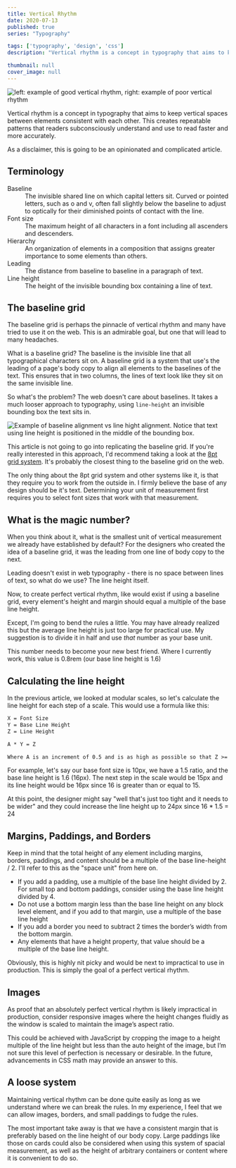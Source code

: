 ```yaml
---
title: Vertical Rhythm
date: 2020-07-13
published: true
series: "Typography"

tags: ['typography', 'design', 'css']
description: "Vertical rhythm is a concept in typography that aims to keep vertical spaces between elements consistent with each other. This creates repeatable patterns that readers subconsciously understand and use to read faster and more accurately."

thumbnail: null
cover_image: null
---
```


![left: example of good vertical rhythm, right: example of poor vertical rhythm](https://mattmcadams.com/images/posts/vertical-rhythm.png)

Vertical rhythm is a concept in typography that aims to keep vertical spaces between elements consistent with each other. This creates repeatable patterns that readers subconsciously understand and use to read faster and more accurately.

As a disclaimer, this is going to be an opinionated and complicated article.

## Terminology

<dl>
<dt>Baseline</dt>
	<dd>The invisible shared line on which capital letters sit. Curved or pointed letters, such as o and v, often fall slightly below the baseline to adjust to optically for their diminished points of contact with the line.</dd>
	<dt>Font size</dt>
	<dd>The maximum height of all characters in a font including all ascenders and descenders.</dd>
	<dt>Hierarchy</dt>
	<dd>An organization of elements in a composition that assigns greater importance to some elements than others.</dd>
	<dt>Leading</dt>
	<dd>The distance from baseline to baseline in a paragraph of text.</dd>
	<!--<dt>Letter spacing</dt>
	<td>The uniform alteration of the space between letters of a word. Similar to Tracking, the overall adjustment to the spaces between letters in all words in a block of text.</td>-->
	<dt>Line height</dt>
	<dd>The height of the invisible bounding box containing a line of text.<dd>
	<!--<dt>Line length</dt>
	<dd>The length of a line of body copy, containing an average number of characters and spaces in the selected typeface and font size.</dd>-->
</dl>

## The baseline grid

The baseline grid is perhaps the pinnacle of vertical rhythm and many have tried to use it on the web. This is an admirable goal, but one that will lead to many headaches.

What is a baseline grid? The baseline is the invisible line that all typographical characters sit on. A baseline grid is a system that use's the leading of a page's body copy to align all elements to the baselines of the text. This ensures that in two columns, the lines of text look like they sit on the same invisible line.

So what's the problem? The web doesn't care about baselines. It takes a much looser approach to typography, using `line-height` an invisible bounding box the text sits in.

![Example of baseline alignment vs line hight alignment. Notice that text using line height is positioned in the middle of the bounding box.](https://mattmcadams.com/images/posts/baseline-line-height.png)

This article is not going to go into replicating the baseline grid. If you're really interested in this approach, I'd recommend taking a look at the [8pt grid system](https://builttoadapt.io/intro-to-the-8-point-grid-system-d2573cde8632). It's probably the closest thing to the baseline grid on the web.

The only thing about the 8pt grid system and other systems like it, is that they require you to work from the outside in. I firmly believe the base of any design should be it's text. Determining your unit of measurement first requires you to select font sizes that work with that measurement.

## What is the magic number?

When you think about it, what is the smallest unit of vertical measurement we already have established by default? For the designers who created the idea of a baseline grid, it was the leading from one line of body copy to the next.

Leading doesn't exist in web typography - there is no space between lines of text, so what do we use? The line height itself.

Now, to create perfect vertical rhythm, like would exist if using a baseline grid, every element's height and margin should equal a multiple of the base line height.

Except, I'm going to bend the rules a little. You may have already realized this but the average line height is just too large for practical use. My suggestion is to divide it in half and use *that* number as your base unit.

This number needs to become your new best friend. Where I currently work, this value is 0.8rem (our base line height is 1.6)

## Calculating the line height

In the previous article, we looked at modular scales, so let's calculate the line height for each step of a scale. This would use a formula like this:

```txt
X = Font Size
Y = Base Line Height
Z = Line Height

A * Y = Z

Where A is an increment of 0.5 and is as high as possible so that Z >= X
```

For example, let's say our base font size is 10px, we have a 1.5 ratio, and the base line height is 1.6 (16px). The next step in the scale would be 15px and its line height would be 16px since 16 is greater than or equal to 15.

At this point, the designer might say "well that's just too tight and it needs to be wider" and they could increase the line height up to 24px since 16 * 1.5 = 24

## Margins, Paddings, and Borders

Keep in mind that the total height of any element including margins, borders, paddings, and content should be a multiple of the base line-height / 2. I'll refer to this as the "space unit" from here on.

- If you add a padding, use a multiple of the base line height divided by 2. For small top and bottom paddings, consider using the base line height divided by 4.
- Do not use a bottom margin less than the base line height on any block level element, and if you add to that margin, use a multiple of the base line height
- If you add a border you need to subtract 2 times the border’s width from the bottom margin.
- Any elements that have a height property, that value should be a multiple of the base line height.

Obviously, this is highly nit picky and would be next to impractical to use in production. This is simply the goal of a perfect vertical rhythm.

## Images

As proof that an absolutely perfect vertical rhythm is likely impractical in production, consider responsive images where the height changes fluidly as the window is scaled to maintain the image’s aspect ratio.

This could be achieved with JavaScript by cropping the image to a height multiple of the line height but less than the auto height of the image, but I’m not sure this level of perfection is necessary or desirable. In the future, advancements in CSS math may provide an answer to this.

## A loose system

Maintaining vertical rhythm can be done quite easily as long as we understand where we can break the rules. In my experience, I feel that we can allow images, borders, and small paddings to fudge the rules.

The most important take away is that we have a consistent margin that is preferably based on the line height of our body copy. Large paddings like those on cards could also be considered when using this system of spacial measurement, as well as the height of arbitrary containers or content where it is convenient to do so.
